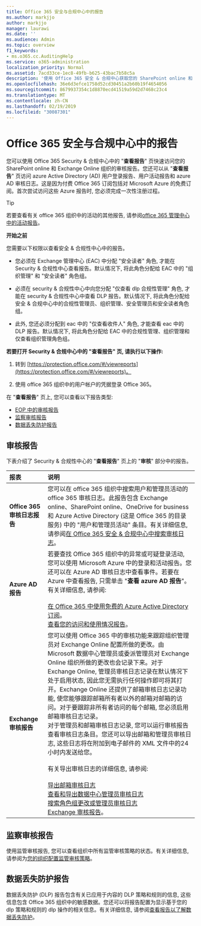 ```yaml
---
title: Office 365 安全与合规中心中的报告
ms.author: markjjo
author: markjjo
manager: laurawi
ms.date: ''
ms.audience: Admin
ms.topic: overview
f1_keywords:
- ms.o365.cc.AuditingHelp
ms.service: o365-administration
localization_priority: Normal
ms.assetid: 7acd33ce-1ec8-49fb-b625-43bac7b58c5a
description: '使用 Office 365 安全 & 合规中心获取您的 SharePoint online 和 Exchange online 组织的各种报告, 以及 Azure Active Directory 报告。  '
ms.openlocfilehash: 36e6d3efce1758d52cd30451a2b60b19f4654056
ms.sourcegitcommit: 8679937354c1d8870ecd41519a59d2d7468c23c4
ms.translationtype: MT
ms.contentlocale: zh-CN
ms.lasthandoff: 02/19/2019
ms.locfileid: "30087301"
---
```

# <a name="reports-in-the-office-365-security--compliance-center"></a>Office 365 安全与合规中心中的报告

您可以使用 Office 365 Security & 合规中心中的 "**查看报告**" 页快速访问您的 SharePoint online 和 Exchange Online 组织的审核报告。您还可以从 "**查看报告**" 页访问 azure Active Directory (AD) 用户登录报告、用户活动报告和 azure AD 审核日志。这是因为付费 Office 365 订阅包括对 Microsoft Azure 的免费订阅。首次尝试访问这些 Azure 报告时, 您必须完成一次性注册过程。 
  
> [!TIP]
> 若要查看有关 office 365 组织中的活动的其他报告, 请参阅[office 365 管理中心中的活动报告](https://support.office.com/article/0d6dfb17-8582-4172-a9a9-aed798150263)。 
  
 **开始之前**
  
您需要以下权限以查看安全 & 合规性中心中的报告。
  
- 您必须在 Exchange 管理中心 (EAC) 中分配 "安全读者" 角色, 才能在 Security & 合规性中心查看报告。默认情况下, 将此角色分配给 EAC 中的 "组织管理" 和 "安全读者" 角色组。
    
- 必须在 security & 合规性中心中向您分配 "仅查看 dlp 合规性管理" 角色, 才能在 security & 合规性中心中查看 DLP 报告。默认情况下, 将此角色分配给安全 & 合规中心中的合规性管理员、组织管理、安全管理员和安全读者角色组。

- 此外, 您还必须分配到 eac 中的 "仅查看收件人" 角色, 才能查看 eac 中的 DLP 报告。默认情况下, 将此角色分配给 EAC 中的合规性管理、组织管理和仅查看组织管理角色组。
  
 **若要打开 Security & 合规中心中的 "查看报告" 页, 请执行以下操作:**
  
1. 转到 [https://protection.office.com/#/viewreports](https://protection.office.com/#/viewreports)。
    
2. 使用 office 365 组织中的用户帐户的凭据登录 Office 365。
    
在 "**查看报告**" 页上, 您可以查看以下报告类型: 
  
- [EOP 中的审核报告](#auditing-reports)
- [监察审核报告](#supervisory-review-report)
- [数据丢失防护报告](#data-loss-prevention-reports)
    
## <a name="auditing-reports"></a>审核报告

下表介绍了 Security & 合规性中心的 "**查看报告**" 页上的 "**审核**" 部分中的报告。 
  
|**报表**|**说明**|
|:-----|:-----|
|**Office 365 审核日志报告** <br/> |您可以在 office 365 组织中搜索用户和管理员活动的 office 365 审核日志。此报告包含 Exchange online、SharePoint online、OneDrive for business 和 Azure Active Directory (这是 Office 365 的目录服务) 中的 "用户和管理员活动" 条目。有关详细信息, 请参阅[在 Office 365 安全 & 合规中心中搜索审核日志](search-the-audit-log-in-security-and-compliance.md)。<br/> |
|**Azure AD 报告** <br/> |若要查找 Office 365 组织中的异常或可疑登录活动, 您可以使用 Microsoft Azure 中的登录和活动报告。您还可以在 Azure AD 审核日志中查看事件。若要在 Azure 中查看报告, 只需单击 "**查看 azure AD 报告**"。有关详细信息, 请参阅:<br/><br/>[在 Office 365 中使用免费的 Azure Active Directory 订阅](use-your-free-azure-ad-subscription-in-office-365.md)。 <br/> [查看您的访问和使用情况报告](http://go.microsoft.com/fwlink/p/?LinkId=506902)。  <br/> |
|**Exchange 审核报告** <br/> | 您可以使用 Office 365 中的审核功能来跟踪组织管理员对 Exchange Online 配置所做的更改。由 Microsoft 数据中心管理员或委派管理员对 Exchange Online 组织所做的更改也会记录下来。对于 Exchange Online, 管理员审核日志记录在默认情况下处于启用状态, 因此您无需执行任何操作即可将其打开。Exchange Online 还提供了邮箱审核日志记录功能, 使您能够跟踪邮箱所有者以外的邮箱对邮箱的访问。对于要跟踪非所有者访问的每个邮箱, 您必须启用邮箱审核日志记录。<br/>  对于管理员和邮箱审核日志记录, 您可以运行审核报告查看审核日志条目。您还可以导出邮箱和管理员审核日志, 这些日志将在附加到电子邮件的 XML 文件中的24小时内发送给您。<br/><br/>有关导出审核日志的详细信息, 请参阅:  <br/><br/> [导出邮箱审核日志](http://go.microsoft.com/fwlink/p/?LinkID=404104) <br/> [查看和导出数据中心管理员审核日志](http://go.microsoft.com/fwlink/p/?LinkId=404109) <br/> [搜索角色组更改或管理员审核日志](http://go.microsoft.com/fwlink/p/?LinkId=404105) <br/>   [Exchange 审核报告](http://go.microsoft.com/fwlink/p/?LinkID=395232)。  <br/> |
   
## <a name="supervisory-review-report"></a>监察审核报告

使用监管审核报告, 您可以查看组织中所有监管审核策略的状态。有关详细信息, 请参阅为[您的组织配置监管审核策略](configure-supervision-policies.md)。
  
## <a name="data-loss-prevention-reports"></a>数据丢失防护报告

数据丢失防护 (DLP) 报告包含有关已应用于内容的 DLP 策略和规则的信息, 这些信息包含 Office 365 组织中的敏感数据。您还可以将报告配置为显示基于您的 dlp 策略和规则的 dlp 操作的相关信息。有关详细信息, 请参阅[查看报告以了解数据丢失防护](view-the-dlp-reports.md)。
